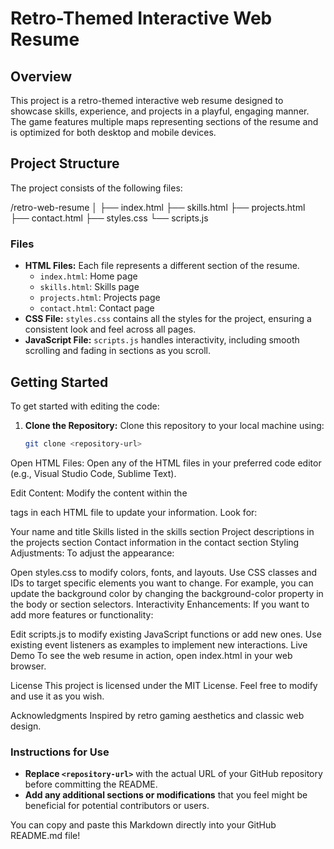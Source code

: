 # Retro-Themed Interactive Web Resume

## Overview
This project is a retro-themed interactive web resume designed to showcase skills, experience, and projects in a playful, engaging manner. The game features multiple maps representing sections of the resume and is optimized for both desktop and mobile devices.

## Project Structure
The project consists of the following files:

/retro-web-resume │ ├── index.html ├── skills.html ├── projects.html ├── contact.html ├── styles.css └── scripts.js

### Files
- **HTML Files:** Each file represents a different section of the resume.
  - `index.html`: Home page
  - `skills.html`: Skills page
  - `projects.html`: Projects page
  - `contact.html`: Contact page
- **CSS File:** `styles.css` contains all the styles for the project, ensuring a consistent look and feel across all pages.
- **JavaScript File:** `scripts.js` handles interactivity, including smooth scrolling and fading in sections as you scroll.

## Getting Started
To get started with editing the code:

1. **Clone the Repository:**
   Clone this repository to your local machine using:
   ```bash
   git clone <repository-url>
Open HTML Files: Open any of the HTML files in your preferred code editor (e.g., Visual Studio Code, Sublime Text).

Edit Content: Modify the content within the <section> tags in each HTML file to update your information. Look for:

Your name and title
Skills listed in the skills section
Project descriptions in the projects section
Contact information in the contact section
Styling Adjustments: To adjust the appearance:

Open styles.css to modify colors, fonts, and layouts.
Use CSS classes and IDs to target specific elements you want to change. For example, you can update the background color by changing the background-color property in the body or section selectors.
Interactivity Enhancements: If you want to add more features or functionality:

Edit scripts.js to modify existing JavaScript functions or add new ones.
Use existing event listeners as examples to implement new interactions.
Live Demo
To see the web resume in action, open index.html in your web browser.

License
This project is licensed under the MIT License. Feel free to modify and use it as you wish.

Acknowledgments
Inspired by retro gaming aesthetics and classic web design.

### Instructions for Use
- **Replace `<repository-url>`** with the actual URL of your GitHub repository before committing the README.
- **Add any additional sections or modifications** that you feel might be beneficial for potential contributors or users. 

You can copy and paste this Markdown directly into your GitHub README.md file!
